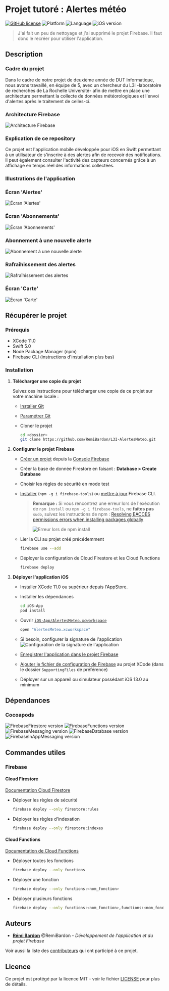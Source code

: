 # Projet tutoré : Alertes météo

[![GitHub license](https://img.shields.io/github/license/Naereen/StrapDown.js.svg)](https://github.com/RemiBardon/L3I-AlertesMeteo/LICENSE)
![Platform](https://img.shields.io/badge/platform-iOS-lightgrey)
![Language](https://img.shields.io/badge/language-Swift_5-orange)
![iOS version](https://img.shields.io/badge/iOS-13.0-informational)

> J'ai fait un peu de nettoyage et j'ai supprimé le projet Firebase. Il faut donc le recréer pour utiliser l'application.

## Description

### Cadre du projet

Dans le cadre de notre projet de deuxième année de DUT Informatique, nous avons travaillé, en équipe de 5, avec un chercheur du L3I -laboratoire de recherches de La Rochelle Université- afin de mettre en place une architecture permettant la collecte de données météorologiques et l'envoi d'alertes après le traitement de celles-ci.

### Architecture Firebase

![Architecture Firebase](images/firebase-graph.jpg)

### Explication de ce repository

Ce projet est l'application mobile développée pour iOS en Swift permettant à un utilisateur de s'inscrire à des alertes afin de recevoir des notifications. Il peut également consulter l'activité des capteurs concernés grâce à un affichage en temps réel des informations collectées.

### Illustrations de l'application

### Écran 'Alertes'

![Écran 'Alertes'](images/alerts.png)

### Écran 'Abonnements'

![Écran 'Abonnements'](images/subcriptions.png)

### Abonnement à une nouvelle alerte

![Abonnement à une nouvelle alerte](images/new-topic.png)

### Rafraîhissement des alertes

![Rafraîhissement des alertes](images/alerts-reload.png)

### Écran 'Carte'

![Écran 'Carte'](images/map.png)

## Récupérer le projet

### Prérequis

* XCode 11.0
* Swift 5.0
* Node Package Manager (npm)
* Firebase CLI (instructions d'installation plus bas)

### Installation

1. **Télécharger une copie du projet**

    Suivez ces instructions pour télécharger une copie de ce projet sur votre machine locale :

    * [Installer Git](https://git-scm.com/book/en/v2/Getting-Started-Installing-Git)
    * [Paramétrer Git](https://help.github.com/en/articles/set-up-git)
    * Cloner le projet

        ```bash
        cd <dossier>
        git clone https://github.com/RemiBardon/L3I-AlertesMeteo.git
        ```

2. **Configurer le projet Firebase**

    * [Créer un projet](https://firebase.google.com/docs/ios/setup#create-firebase-project) depuis la [Console Firebase](https://console.firebase.google.com/)
    * Créer la base de donnée Firestore en faisant : **Database > Create Database**
    * Choisir les règles de sécurité en mode test
    * [Installer](https://firebase.google.com/docs/cli#install_the_firebase_cli) (`npm -g i firebase-tools`) ou [mettre à jour](https://firebase.google.com/docs/cli#update-cli) Firebase CLI.

        > **Remarque :** Si vous rencontrez une erreur lors de l'exécution de `npm install` ou `npm -g i firebase-tools`, ne **faites pas** `sudo`, suivez les instructions de npm : [Resolving EACCES permissions errors when installing packages globally](https://docs.npmjs.com/resolving-eacces-permissions-errors-when-installing-packages-globally)
        >
        > ![Erreur lors de `npm install`](images/npm-install-error.png)

    * Lier la CLI au projet créé précédemment

        ```bash
        firebase use --add
        ```

    * Déployer la configuration de Cloud Firestore et les Cloud Functions

        ```bash
        firebase deploy
        ```

3. **Déployer l'application iOS**

    * Installer XCode 11.0 ou supérieur depuis l'AppStore.
    * Installer les dépendances

        ```bash
        cd iOS-App
        pod install
        ```

    * Ouvrir [`iOS-App/AlertesMeteo.xcworkspace`](iOS-App/AlertesMeteo.xcworkspace)

        ```bash
        open "AlertesMeteo.xcworkspace"
        ```

    * Si besoin, configurer la signature de l'application
    ![Configuration de la signature de l'application](images/iOS-app-signing.png)
    * [Enregistrer l'application dans le projet Firebase](https://firebase.google.com/docs/ios/setup#register-app)
    * [Ajouter le fichier de configuration de Firebase](https://firebase.google.com/docs/ios/setup#add-config-file) au projet XCode (dans le dossier `SupportingFiles` de préférence)
    * Déployer sur un appareil ou simulateur possédant iOS 13.0 au minimum

## Dépendances

### Cocoapods

![FirebaseFirestore version](https://img.shields.io/badge/Firebase/Firestore-v1.11.2-informational)
![FirebaseFunctions version](https://img.shields.io/badge/Firebase/Functions-v2.5.1-informational)
![FirebaseMessaging version](https://img.shields.io/badge/Firebase/Messaging-v4.3.0-informational)
![FirebaseDatabase version](https://img.shields.io/badge/Firebase/Database-v6.1.4-informational)
![FirebaseInAppMessaging version](https://img.shields.io/badge/Firebase/InAppMessaging-v0.19.1-important)

## Commandes utiles

### Firebase

#### Cloud Firestore

[Documentation Cloud Firestore](https://firebase.google.com/docs/firestore)

* Déployer les règles de sécurité

    ```bash
    firebase deploy --only firestore:rules
    ```

* Déployer les règles d'indexation

    ```bash
    firebase deploy --only firestore:indexes
    ```

#### Cloud Functions

[Documentation de Cloud Functions](https://firebase.google.com/docs/functions)

* Déployer toutes les fonctions

    ```bash
    firebase deploy --only functions
    ```

* Déployer une fonction

    ```bash
    firebase deploy --only functions:<nom_fonction>
    ```

* Déployer plusieurs fonctions

    ```bash
    firebase deploy --only functions:<nom_fonction>,functions:<nom_fonction>
    ```

## Auteurs

* [**Rémi Bardon**](https://github.com/RemiBardon) @RemiBardon - *Développement de l'application et du projet Firebase*

Voir aussi la liste des [contributeurs](https://github.com/RemiBardon/L3I-AlertesMeteo/graphs/contributors) qui ont participé à ce projet.

## Licence

Ce projet est protégé par la licence MIT - voir le fichier [LICENSE](LICENSE) pour plus de détails.
